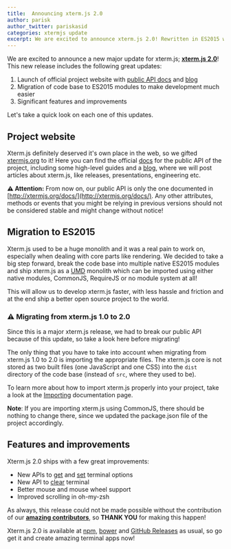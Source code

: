 ```yaml
---
title:  Announcing xterm.js 2.0
author: parisk
author_twitter: pariskasid
categories: xtermjs update
excerpt: We are excited to announce xterm.js 2.0! Rewritten in ES2015 with better scrolling and mouse support!
---
```


We are excited to announce a new major update for xterm.js; **<a href="https://github.com/sourcelair/xterm.js" target="_blank">xterm.js 2.0</a>**! This new release includes the following great updates:

1. Launch of official project website with [public API docs](/docs/) and [blog](/blog/)
2. Migration of code base to ES2015 modules to make development much easier
3. Significant features and improvements

Let's take a quick look on each one of this updates.

## Project website
Xterm.js definitely deserved it's own place in the web, so we gifted [xtermjs.org](http://xtermjs.org) to it! Here you can find the official [docs](/docs/) for the public API of the project, including some high-level guides and a [blog](/blog/), where we will post articles about xterm.js, like releases, presentations, engineering etc.

**⚠️  Attention:** From now on, our public API is only the one documented in [http://xtermjs.org/docs/](http://xtermjs.org/docs/). Any other attributes, methods or events that you might be relying in previous versions should not be considered stable and might change without notice!

## Migration to ES2015
Xterm.js used to be a huge monolith and it was a real pain to work on, especially when dealing with core parts like rendering. We decided to take a big step forward, break the code base into multiple native ES2015 modules and ship xterm.js as a [UMD](https://github.com/umdjs/umd) monolith which can be imported using either native modules, CommonJS, RequireJS or no module system at all!

This will allow us to develop xterm.js faster, with less hassle and friction and at the end ship a better open source project to the world.

### ⚠️  Migrating from xterm.js 1.0 to 2.0
Since this is a major xterm.js release, we had to break our public API because of this update, so take a look here before migrating!

The only thing that you have to take into account when migrating from xterm.js 1.0 to 2.0 is importing the appropriate files. The xterm.js core is not stored as two built files (one JavaScript and one CSS) into the `dist` directory of the code base (instead of `src`, where they used to be).

To learn more about how to import xterm.js properly into your project, take a look at the [Importing](/docs/guides/import/) documentation page.

**Note**: If you are importing xterm.js using CommonJS, there should be nothing to change there, since we updated the package.json file of the project accordingly.

## Features and improvements
Xterm.js 2.0 ships with a few great improvements:

- New APIs to [get](http://xtermjs.org/docs/api/Terminal/#getoptionkey) and [set](http://xtermjs.org/docs/api/Terminal/#setoptionkey-value) terminal options
- New API to [clear](http://xtermjs.org/docs/api/Terminal/#clear) terminal
- Better mouse and mouse wheel support
- Improved scrolling in oh-my-zsh

As always, this release could not be made possible without the contribution of our [**amazing contributors**](https://github.com/sourcelair/xterm.js/blob/2.0.1/AUTHORS), so **THANK YOU** for making this happen!

Xterm.js 2.0 is available at [npm](http://npmjs.org/package/xterm), [bower](https://bower.io) and [GitHub Releases](https://github.com/sourcelair/xterm.js/releases/tag/2.0.1) as usual, so go get it and create amazing terminal apps now!